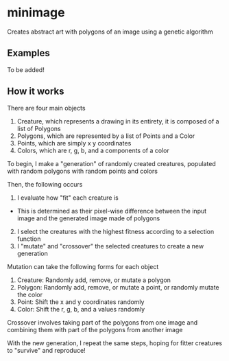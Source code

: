# minimage
 Creates abstract art with polygons of an image using a genetic algorithm
 
 ## Examples
 
 To be added!
 
 
 
 ## How it works
 
 There are four main objects
 1) Creature, which represents a drawing in its entirety, it is composed of a list of Polygons
 2) Polygons, which are represented by a list of Points and a Color
 3) Points, which are simply x y coordinates
 4) Colors, which are r, g, b, and a components of a color

To begin, I make a "generation" of randomly created creatures, populated with random polygons with random points and colors

Then, the following occurs

1) I evaluate how "fit" each creature is
- This is determined as their pixel-wise difference between the input image and the generated image made of polygons
2) I select the creatures with the highest fitness according to a selection function
3) I "mutate" and "crossover" the selected creatures to create a new generation


Mutation can take the following forms for each object
1) Creature: Randomly add, remove, or mutate a polygon
2) Polygon: Randomly add, remove, or mutate a point, or randomly mutate the color
3) Point: Shift the x and y coordinates randomly
4) Color: Shift the r, g, b, and a values randomly

Crossover involves taking part of the polygons from one image and combining them with part of the polygons from another image

With the new generation, I repeat the same steps, hoping for fitter creatures to "survive" and reproduce!
 
